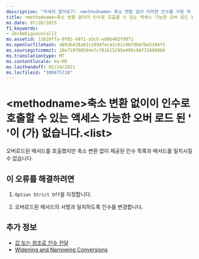 ```yaml
---
description: "자세히 알아보기: <methodname> 축소 변환 없이 이러한 인수를 사용 하 여 액세스할 수 있는 오버 로드 된 ' '를 호출할 수 없습니다. <list>"
title: <methodname>축소 변환 없이이 인수로 호출할 수 있는 액세스 가능한 오버 로드 된 ' '이 (가) 없습니다. <list>
ms.date: 07/20/2015
f1_keywords:
- vbrAmbiguousCall2
ms.assetid: 13b20ffa-9f02-4971-a3cb-e08b402fd971
ms.openlocfilehash: a802b420a01c1894feca2c61c0bfdbb7be5104f5
ms.sourcegitcommit: 10e719780594efc781b15295e499c66f316068b8
ms.translationtype: MT
ms.contentlocale: ko-KR
ms.lasthandoff: 02/14/2021
ms.locfileid: "100475710"
---
```

# <a name="no-accessible-overloaded-methodname-can-be-called-with-these-arguments-without-a-narrowing-conversion-list"></a>\<methodname>축소 변환 없이이 인수로 호출할 수 있는 액세스 가능한 오버 로드 된 ' '이 (가) 없습니다.\<list>

오버로드된 메서드를 호출했지만 축소 변환 없이 제공된 인수 목록과 메서드를 일치시킬 수 없습니다.  
  
## <a name="to-correct-this-error"></a>이 오류를 해결하려면  
  
1. `Option Strict Off`을 지정합니다.
  
2. 오버로드된 메서드의 서명과 일치하도록 인수를 변경합니다.  
  
## <a name="see-also"></a>추가 정보

- [값 또는 참조로 인수 전달](../programming-guide/language-features/procedures/passing-arguments-by-value-and-by-reference.md)
- [Widening and Narrowing Conversions](../programming-guide/language-features/data-types/widening-and-narrowing-conversions.md)
